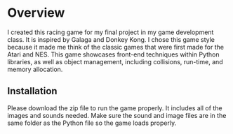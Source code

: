 # Overview
I created this racing game for my final project in my game development class. It is inspired by Galaga and Donkey Kong. I chose this game style because it made me think of the classic games that were first made for the Atari and NES. This game showcases front-end techniques within Python libraries, as well as object management, including collisions, run-time, and memory allocation.

## Installation
Please download the zip file to run the game properly. It includes all of the images and sounds needed. Make sure the sound and image files are in the same folder as the Python file so the game loads properly.
